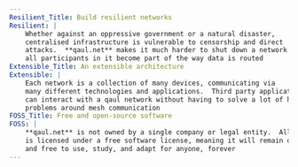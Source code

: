 ```yaml
---
Resilient_Title: Build resilient networks
Resilient: | 
    Whether against an oppressive government or a natural disaster,
    centralised infrastructure is vulnerable to censorship and direct
    attacks.  **qaul.net** makes it much harder to shut down a network because
    all participants in it become part of the way data is routed
Extensible_Title: An extensible architecture
Extensible: |
    Each network is a collection of many devices, communicating via
    many different technologies and applications.  Third party applications
    can interact with a qaul network without having to solve a lot of hard
    problems around mesh communication
FOSS_Title: Free and open-source software
FOSS: |
    **qaul.net** is not owned by a single company or legal entity.  All code
    is licensed under a free software license, meaning it will remain open
    and free to use, study, and adapt for anyone, forever
---
```


